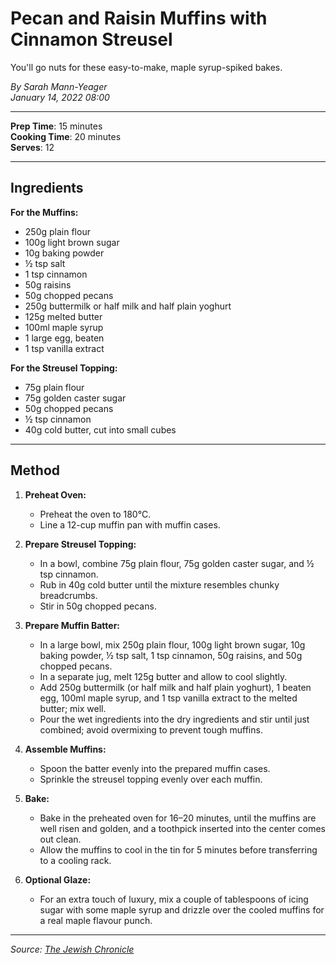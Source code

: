 # Pecan and Raisin Muffins with Cinnamon Streusel

You'll go nuts for these easy-to-make, maple syrup-spiked bakes.

*By Sarah Mann-Yeager*  
*January 14, 2022 08:00*

---

**Prep Time**: 15 minutes  
**Cooking Time**: 20 minutes  
**Serves**: 12

---

## Ingredients

**For the Muffins:**

- 250g plain flour
- 100g light brown sugar
- 10g baking powder
- ½ tsp salt
- 1 tsp cinnamon
- 50g raisins
- 50g chopped pecans
- 250g buttermilk or half milk and half plain yoghurt
- 125g melted butter
- 100ml maple syrup
- 1 large egg, beaten
- 1 tsp vanilla extract

**For the Streusel Topping:**

- 75g plain flour
- 75g golden caster sugar
- 50g chopped pecans
- ½ tsp cinnamon
- 40g cold butter, cut into small cubes

---

## Method

1. **Preheat Oven:**
   - Preheat the oven to 180°C.
   - Line a 12-cup muffin pan with muffin cases.

2. **Prepare Streusel Topping:**
   - In a bowl, combine 75g plain flour, 75g golden caster sugar, and ½ tsp cinnamon.
   - Rub in 40g cold butter until the mixture resembles chunky breadcrumbs.
   - Stir in 50g chopped pecans.

3. **Prepare Muffin Batter:**
   - In a large bowl, mix 250g plain flour, 100g light brown sugar, 10g baking powder, ½ tsp salt, 1 tsp cinnamon, 50g raisins, and 50g chopped pecans.
   - In a separate jug, melt 125g butter and allow to cool slightly.
   - Add 250g buttermilk (or half milk and half plain yoghurt), 1 beaten egg, 100ml maple syrup, and 1 tsp vanilla extract to the melted butter; mix well.
   - Pour the wet ingredients into the dry ingredients and stir until just combined; avoid overmixing to prevent tough muffins.

4. **Assemble Muffins:**
   - Spoon the batter evenly into the prepared muffin cases.
   - Sprinkle the streusel topping evenly over each muffin.

5. **Bake:**
   - Bake in the preheated oven for 16–20 minutes, until the muffins are well risen and golden, and a toothpick inserted into the center comes out clean.
   - Allow the muffins to cool in the tin for 5 minutes before transferring to a cooling rack.

6. **Optional Glaze:**
   - For an extra touch of luxury, mix a couple of tablespoons of icing sugar with some maple syrup and drizzle over the cooled muffins for a real maple flavour punch.

---

*Source: [The Jewish Chronicle](https://www.thejc.com/lets-eat/recipe/pecan-and-raisin-muffins-with-cinnamon-streusel-uo0qrz3t)*